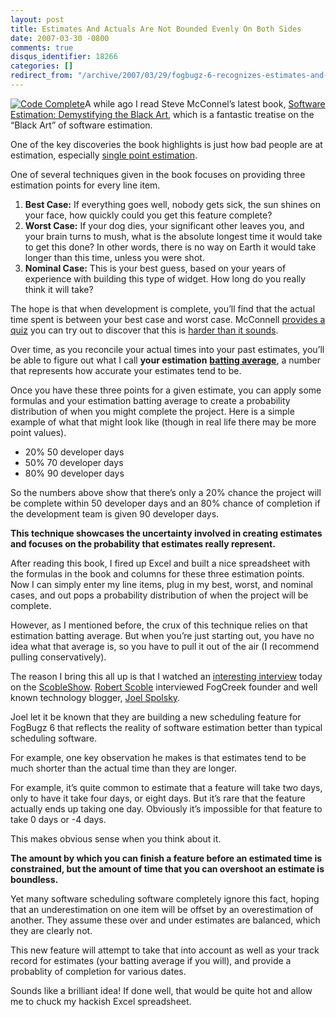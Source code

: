 ```yaml
---
layout: post
title: Estimates And Actuals Are Not Bounded Evenly On Both Sides
date: 2007-03-30 -0800
comments: true
disqus_identifier: 18266
categories: []
redirect_from: "/archive/2007/03/29/fogbugz-6-recognizes-estimates-and-actuals-are-not-bounded-evenly.aspx/"
---
```


[![Code Complete](http://ec1.images-amazon.com/images/P/0735605351.01._AA_SCMZZZZZZZ_.jpg)](http://www.amazon.com/gp/product/0735605351?ie=UTF8&tag=youvebeenhaac-20&linkCode=as2&camp=1789&creative=9325&creativeASIN=0735605351)A
while ago I read Steve McConnel’s latest book, [Software Estimation:
Demystifying the Black Art](http://www.amazon.com/gp/product/0735605351?ie=UTF8&tag=youvebeenhaac-20&linkCode=as2&camp=1789&creative=9325&creativeASIN=0735605351 "Software Estimation Book"),
which is a fantastic treatise on the “Black Art” of software estimation.

One of the key discoveries the book highlights is just how bad people
are at estimation, especially [single point estimation](http://www.codinghorror.com/blog/archives/000611.html "Single Point Estimation").

One of several techniques given in the book focuses on providing three
estimation points for every line item.

1.  **Best Case:** If everything goes well, nobody gets sick, the sun
    shines on your face, how quickly could you get this feature
    complete?
2.  **Worst Case:** If your dog dies, your significant other leaves you,
    and your brain turns to mush, what is the absolute longest time it
    would take to get this done? In other words, there is no way on
    Earth it would take longer than this time, unless you were shot.
3.  **Nominal Case:** This is your best guess, based on your years of
    experience with building this type of widget. How long do you really
    think it will take?

The hope is that when development is complete, you’ll find that the
actual time spent is between your best case and worst case. McConnell
[provides a quiz](http://www.codinghorror.com/blog/archives/000625.html "An Estimation Quiz")
you can try out to discover that this is [harder than it sounds](http://www.codinghorror.com/blog/archives/000626.html "How Good An Estimator are you").

Over time, as you reconcile your actual times into your past estimates,
you’ll be able to figure out what I call **your estimation** [**batting average**](http://en.wikipedia.org/wiki/Batting_average "Batting Average"),
a number that represents how accurate your estimates tend to be.

Once you have these three points for a given estimate, you can apply
some formulas and your estimation batting average to create a
probability distribution of when you might complete the project. Here is
a simple example of what that might look like (though in real life there
may be more point values).

-   20% 50 developer days
-   50% 70 developer days
-   80% 90 developer days

So the numbers above show that there’s only a 20% chance the project
will be complete within 50 developer days and an 80% chance of
completion if the development team is given 90 developer days.

**This technique showcases the uncertainty involved in creating
estimates and focuses on the probability that estimates really
represent.**

After reading this book, I fired up Excel and built a nice spreadsheet
with the formulas in the book and columns for these three estimation
points. Now I can simply enter my line items, plug in my best, worst,
and nominal cases, and out pops a probability distribution of when the
project will be complete.

However, as I mentioned before, the crux of this technique relies on
that estimation batting average. But when you’re just starting out, you
have no idea what that average is, so you have to pull it out of the air
(I recommend pulling conservatively).

The reason I bring this all up is that I watched an [interesting
interview](http://www.podtech.net/scobleshow/technology/1414/joel-spolsky-the-famous-blogger-on-software-productivity "Joel Spolsky On Software Productivity")
today on the
[ScobleShow](http://www.podtech.net/scobleshow/ "The Scoble Show").
[Robert Scoble](http://scobleizer.com/ "Scoblelizer") interviewed
FogCreek founder and well known technology blogger, [Joel
Spolsky](http://joelonsoftware.com/ "Joel Spolsky").

Joel let it be known that they are building a new scheduling feature for
FogBugz 6 that reflects the reality of software estimation better than
typical scheduling software.

For example, one key observation he makes is that estimates tend to be
much shorter than the actual time than they are longer.

For example, it’s quite common to estimate that a feature will take two
days, only to have it take four days, or eight days. But it’s rare that
the feature actually ends up taking one day. Obviously it’s impossible
for that feature to take 0 days or -4 days.

This makes obvious sense when you think about it.

**The amount by which you can finish a feature before an estimated time
is constrained, but the amount of time that you can overshoot an
estimate is boundless.**

Yet many software scheduling software completely ignore this fact,
hoping that an underestimation on one item will be offset by an
overestimation of another. They assume these over and under estimates
are balanced, which they are clearly not.

This new feature will attempt to take that into account as well as your
track record for estimates (your batting average if you will), and
provide a probablity of completion for various dates.

Sounds like a brilliant idea! If done well, that would be quite hot and
allow me to chuck my hackish Excel spreadsheet.


